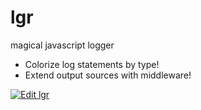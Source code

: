 # lgr
magical javascript logger

* Colorize log statements by type!
* Extend output sources with middleware!

[![Edit lgr](https://codesandbox.io/static/img/play-codesandbox.svg)](https://codesandbox.io/s/lgr-6fxyr?fontsize=14)
